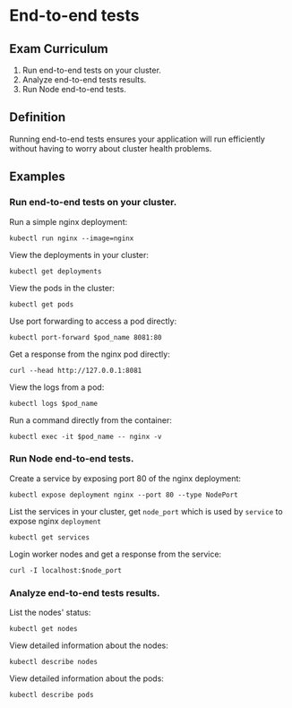 # End-to-end tests

## Exam Curriculum

1. Run end-to-end tests on your cluster.
2. Analyze end-to-end tests results.
3. Run Node end-to-end tests.

## Definition

Running end-to-end tests ensures your application will run efficiently without having to worry about cluster health problems.

## Examples

### Run end-to-end tests on your cluster.

Run a simple nginx deployment:

```text
kubectl run nginx --image=nginx
```

View the deployments in your cluster:

```text
kubectl get deployments
```

View the pods in the cluster:

```text
kubectl get pods
```

Use port forwarding to access a pod directly:

```text
kubectl port-forward $pod_name 8081:80
```

Get a response from the nginx pod directly:

```text
curl --head http://127.0.0.1:8081
```

View the logs from a pod:

```text
kubectl logs $pod_name
```

Run a command directly from the container:

```text
kubectl exec -it $pod_name -- nginx -v
```

### Run Node end-to-end tests.

Create a service by exposing port 80 of the nginx deployment:

```text
kubectl expose deployment nginx --port 80 --type NodePort
```

List the services in your cluster, get `node_port` which is used by `service` to expose nginx `deployment`

```text
kubectl get services
```

Login worker nodes and get a response from the service:

```text
curl -I localhost:$node_port
```

### Analyze end-to-end tests results.

List the nodes' status:

```text
kubectl get nodes
```

View detailed information about the nodes:

```text
kubectl describe nodes
```

View detailed information about the pods:

```text
kubectl describe pods
```

